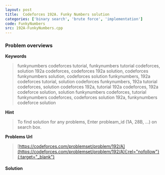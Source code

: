 ```yaml
---
layout: post
title:  Codeforces 192A. Funky Numbers solution
categories: ['binary search', 'brute force', 'implementation']
code: FunkyNumbers
src: 192A-FunkyNumbers.cpp
---
```

### **Problem overviews**

**Keywords**
> funkynumbers codeforces tutorial, funkynumbers tutorial codeforces, solution 192a codeforces, codeforces 192a solution, codeforces funkynumbers solution, codeforces solution funkynumbers, 192a codeforces tutorial, solution codeforces funkynumbers, 192a tutorial codeforces, solution codeforces 192a, tutorial 192a codeforces, 192a codeforce solution, solution funkynumbers codeforces, tutorial funkynumbers codeforces, codeforces solution 192a, funkynumbers codeforce solution

**Hint**
> To find solution for any problems, Enter probleam_id (1A, 28B, ...) on search box. 

**Problems Url**
> [https://codeforces.com/problemset/problem/192/A](https://codeforces.com/problemset/problem/192/A){:rel="nofollow"}{:target="_blank"}

#### **Solution**



